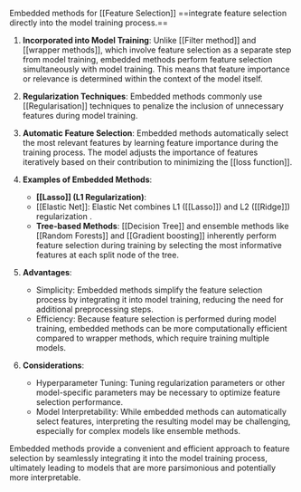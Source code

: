 Embedded methods for [[Feature Selection]] ==integrate feature selection directly into the model training process.==

1. **Incorporated into Model Training**: Unlike [[Filter method]] and [[wrapper methods]], which involve feature selection as a separate step from model training, embedded methods perform feature selection simultaneously with model training. This means that feature importance or relevance is determined within the context of the model itself.

2. **Regularization Techniques**: Embedded methods commonly use [[Regularisation]] techniques to penalize the inclusion of unnecessary features during model training. 

3. **Automatic Feature Selection**: Embedded methods automatically select the most relevant features by learning feature importance during the training process. The model adjusts the importance of features iteratively based on their contribution to minimizing the [[loss function]].

4. **Examples of Embedded Methods**:
   - **[[Lasso]] (L1 Regularization)**:
   - [[Elastic Net]]: Elastic Net combines L1 ([[Lasso]]) and L2 ([[Ridge]]) regularization .
   - **Tree-based Methods**: [[Decision Tree]] and ensemble methods like [[Random Forests]] and [[Gradient boosting]] inherently perform feature selection during training by selecting the most informative features at each split node of the tree.

5. **Advantages**:
   - Simplicity: Embedded methods simplify the feature selection process by integrating it into model training, reducing the need for additional preprocessing steps.
   - Efficiency: Because feature selection is performed during model training, embedded methods can be more computationally efficient compared to wrapper methods, which require training multiple models.

6. **Considerations**:
   - Hyperparameter Tuning: Tuning regularization parameters or other model-specific parameters may be necessary to optimize feature selection performance.
   - Model Interpretability: While embedded methods can automatically select features, interpreting the resulting model may be challenging, especially for complex models like ensemble methods.

Embedded methods provide a convenient and efficient approach to feature selection by seamlessly integrating it into the model training process, ultimately leading to models that are more parsimonious and potentially more interpretable.